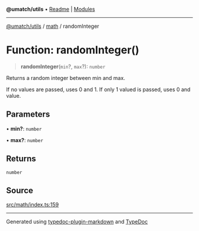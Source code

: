**@umatch/utils** • [Readme](../../index.md) \| [Modules](../../modules.md)

***

[@umatch/utils](../../modules.md) / [math](../index.md) / randomInteger

# Function: randomInteger()

> **randomInteger**(`min`?, `max`?): `number`

Returns a random integer between min and max.

If no values are passed, uses 0 and 1.
If only 1 valued is passed, uses 0 and value.

## Parameters

• **min?**: `number`

• **max?**: `number`

## Returns

`number`

## Source

[src/math/index.ts:159](https://github.com/umatch-oficial/utils/blob/1c5b195/src/math/index.ts#L159)

***

Generated using [typedoc-plugin-markdown](https://www.npmjs.com/package/typedoc-plugin-markdown) and [TypeDoc](https://typedoc.org/)
